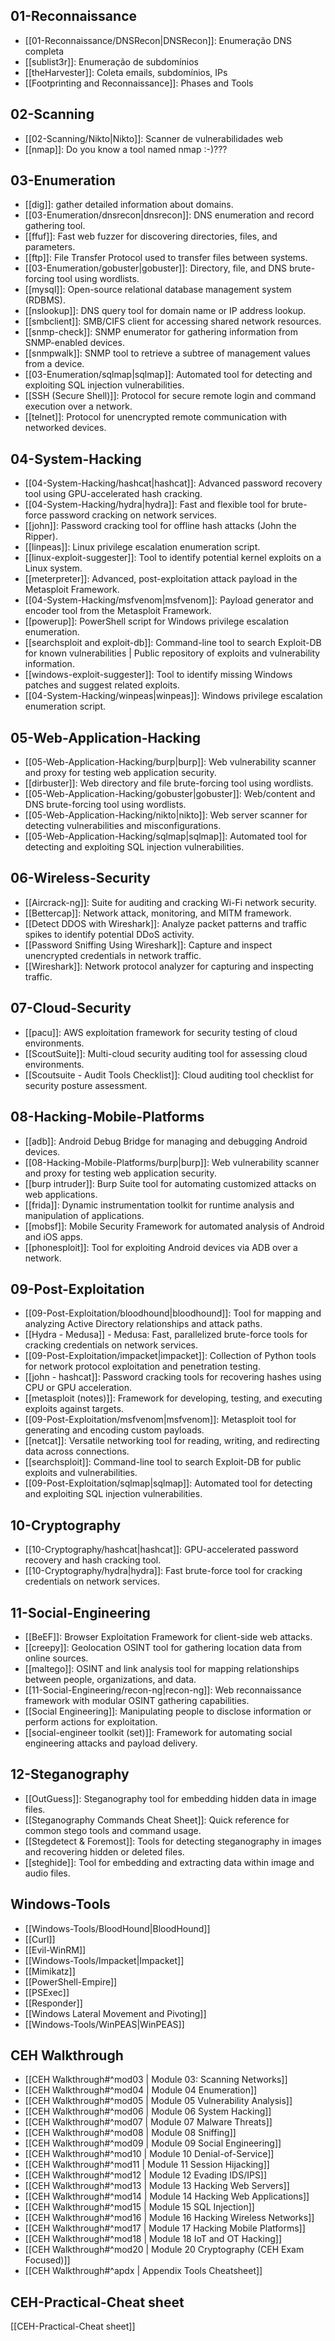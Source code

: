
## 01-Reconnaissance
- [[01-Reconnaissance/DNSRecon|DNSRecon]]: Enumeração DNS completa
- [[sublist3r]]: Enumeração de subdomínios
- [[theHarvester]]: Coleta emails, subdomínios, IPs
- [[Footprinting and Reconnaissance]]: Phases and Tools

## 02-Scanning
- [[02-Scanning/Nikto|Nikto]]: Scanner de vulnerabilidades web
- [[nmap]]: Do you know a tool named nmap :-)???

## 03-Enumeration
- [[dig]]: gather detailed information about domains.
- [[03-Enumeration/dnsrecon|dnsrecon]]: DNS enumeration and record gathering tool.
- [[ffuf]]: Fast web fuzzer for discovering directories, files, and parameters.
- [[ftp]]: File Transfer Protocol used to transfer files between systems.
- [[03-Enumeration/gobuster|gobuster]]: Directory, file, and DNS brute-forcing tool using wordlists.
- [[mysql]]: Open-source relational database management system (RDBMS).
- [[nslookup]]: DNS query tool for domain name or IP address lookup.
- [[smbclient]]: SMB/CIFS client for accessing shared network resources.
- [[snmp-check]]: SNMP enumerator for gathering information from SNMP-enabled devices.
- [[snmpwalk]]: SNMP tool to retrieve a subtree of management values from a device.
- [[03-Enumeration/sqlmap|sqlmap]]: Automated tool for detecting and exploiting SQL injection vulnerabilities.
- [[SSH (Secure Shell)]]: Protocol for secure remote login and command execution over a network.
- [[telnet]]: Protocol for unencrypted remote communication with networked devices.

## 04-System-Hacking
- [[04-System-Hacking/hashcat|hashcat]]: Advanced password recovery tool using GPU-accelerated hash cracking.
- [[04-System-Hacking/hydra|hydra]]: Fast and flexible tool for brute-force password cracking on network services.
- [[john]]: Password cracking tool for offline hash attacks (John the Ripper).
- [[linpeas]]: Linux privilege escalation enumeration script.
- [[linux-exploit-suggester]]: Tool to identify potential kernel exploits on a Linux system.
- [[meterpreter]]: Advanced, post-exploitation attack payload in the Metasploit Framework.
- [[04-System-Hacking/msfvenom|msfvenom]]: Payload generator and encoder tool from the Metasploit Framework.
- [[powerup]]: PowerShell script for Windows privilege escalation enumeration.
- [[searchsploit and exploit-db]]: Command-line tool to search Exploit-DB for known vulnerabilities | Public repository of exploits and vulnerability information.
- [[windows-exploit-suggester]]: Tool to identify missing Windows patches and suggest related exploits.
- [[04-System-Hacking/winpeas|winpeas]]: Windows privilege escalation enumeration script.

## 05-Web-Application-Hacking
- [[05-Web-Application-Hacking/burp|burp]]: Web vulnerability scanner and proxy for testing web application security.
- [[dirbuster]]: Web directory and file brute-forcing tool using wordlists.
- [[05-Web-Application-Hacking/gobuster|gobuster]]: Web/content and DNS brute-forcing tool using wordlists.
- [[05-Web-Application-Hacking/nikto|nikto]]: Web server scanner for detecting vulnerabilities and misconfigurations.
- [[05-Web-Application-Hacking/sqlmap|sqlmap]]: Automated tool for detecting and exploiting SQL injection vulnerabilities.

## 06-Wireless-Security
- [[Aircrack-ng]]: Suite for auditing and cracking Wi-Fi network security.
- [[Bettercap]]: Network attack, monitoring, and MITM framework.
- [[Detect DDOS with Wireshark]]: Analyze packet patterns and traffic spikes to identify potential DDoS activity.
- [[Password Sniffing Using Wireshark]]: Capture and inspect unencrypted credentials in network traffic.
- [[Wireshark]]: Network protocol analyzer for capturing and inspecting traffic.

## 07-Cloud-Security
- [[pacu]]: AWS exploitation framework for security testing of cloud environments.
- [[ScoutSuite]]: Multi-cloud security auditing tool for assessing cloud environments.
- [[Scoutsuite - Audit Tools Checklist]]: Cloud auditing tool checklist for security posture assessment.

## 08-Hacking-Mobile-Platforms
- [[adb]]: Android Debug Bridge for managing and debugging Android devices.
- [[08-Hacking-Mobile-Platforms/burp|burp]]: Web vulnerability scanner and proxy for testing web application security.
- [[burp intruder]]: Burp Suite tool for automating customized attacks on web applications.
- [[frida]]: Dynamic instrumentation toolkit for runtime analysis and manipulation of applications.
- [[mobsf]]: Mobile Security Framework for automated analysis of Android and iOS apps.
- [[phonesploit]]: Tool for exploiting Android devices via ADB over a network.

## 09-Post-Exploitation
- [[09-Post-Exploitation/bloodhound|bloodhound]]: Tool for mapping and analyzing Active Directory relationships and attack paths.
- [[Hydra - Medusa]] - Medusa: Fast, parallelized brute-force tools for cracking credentials on network services.
- [[09-Post-Exploitation/impacket|impacket]]: Collection of Python tools for network protocol exploitation and penetration testing.
- [[john - hashcat]]: Password cracking tools for recovering hashes using CPU or GPU acceleration.
- [[metasploit (notes)]]: Framework for developing, testing, and executing exploits against targets.
- [[09-Post-Exploitation/msfvenom|msfvenom]]: Metasploit tool for generating and encoding custom payloads.
- [[netcat]]: Versatile networking tool for reading, writing, and redirecting data across connections.
- [[searchsploit]]: Command-line tool to search Exploit-DB for public exploits and vulnerabilities.
- [[09-Post-Exploitation/sqlmap|sqlmap]]: Automated tool for detecting and exploiting SQL injection vulnerabilities.

## 10-Cryptography
- [[10-Cryptography/hashcat|hashcat]]: GPU-accelerated password recovery and hash cracking tool.
- [[10-Cryptography/hydra|hydra]]: Fast brute-force tool for cracking credentials on network services.

## 11-Social-Engineering
- [[BeEF]]: Browser Exploitation Framework for client-side web attacks.
- [[creepy]]: Geolocation OSINT tool for gathering location data from online sources.
- [[maltego]]: OSINT and link analysis tool for mapping relationships between people, organizations, and data.
- [[11-Social-Engineering/recon-ng|recon-ng]]: Web reconnaissance framework with modular OSINT gathering capabilities.
- [[Social Engineering]]: Manipulating people to disclose information or perform actions for exploitation.
- [[social-engineer toolkit (set)]]: Framework for automating social engineering attacks and payload delivery.

## 12-Steganography
- [[OutGuess]]: Steganography tool for embedding hidden data in image files.
- [[Steganography Commands Cheat Sheet]]: Quick reference for common stego tools and command usage.
- [[Stegdetect & Foremost]]: Tools for detecting steganography in images and recovering hidden or deleted files.
- [[steghide]]: Tool for embedding and extracting data within image and audio files.

## Windows-Tools
- [[Windows-Tools/BloodHound|BloodHound]]
- [[Curl]]
- [[Evil-WinRM]]
- [[Windows-Tools/Impacket|Impacket]]
- [[Mimikatz]]
- [[PowerShell-Empire]]
- [[PSExec]]
- [[Responder]]
- [[Windows Lateral Movement and Pivoting]]
- [[Windows-Tools/WinPEAS|WinPEAS]]

## CEH Walkthrough
- [[CEH Walkthrough#^mod03 | Module 03: Scanning Networks]]
- [[CEH Walkthrough#^mod04 | Module 04 Enumeration]]
- [[CEH Walkthrough#^mod05 | Module 05 Vulnerability Analysis]]
- [[CEH Walkthrough#^mod06 | Module 06 System Hacking]]
- [[CEH Walkthrough#^mod07 | Module 07 Malware Threats]]
- [[CEH Walkthrough#^mod08 | Module 08 Sniffing]]
- [[CEH Walkthrough#^mod09 | Module 09 Social Engineering]]
- [[CEH Walkthrough#^mod10 | Module 10 Denial-of-Service]]
- [[CEH Walkthrough#^mod11 | Module 11 Session Hijacking]]
- [[CEH Walkthrough#^mod12 | Module 12 Evading IDS/IPS]]
- [[CEH Walkthrough#^mod13 | Module 13 Hacking Web Servers]]
- [[CEH Walkthrough#^mod14 | Module 14 Hacking Web Applications]]
- [[CEH Walkthrough#^mod15 | Module 15 SQL Injection]]
- [[CEH Walkthrough#^mod16 | Module 16 Hacking Wireless Networks]]
- [[CEH Walkthrough#^mod17 | Module 17 Hacking Mobile Platforms]]
- [[CEH Walkthrough#^mod18 | Module 18 IoT and OT Hacking]]
- [[CEH Walkthrough#^mod20 | Module 20 Cryptography (CEH Exam Focused)]]
- [[CEH Walkthrough#^apdx | Appendix Tools Cheatsheet]]

## CEH-Practical-Cheat sheet
[[CEH-Practical-Cheat sheet]]

